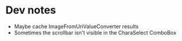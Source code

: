 # Dev notes

- Maybe cache ImageFromUriValueConverter results
- Sometimes the scrollbar isn't visible in the CharaSelect ComboBox
